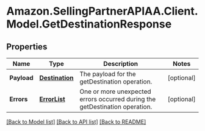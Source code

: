# Amazon.SellingPartnerAPIAA.Client.Model.GetDestinationResponse
## Properties

Name | Type | Description | Notes
------------ | ------------- | ------------- | -------------
**Payload** | [**Destination**](Destination.md) | The payload for the getDestination operation. | [optional] 
**Errors** | [**ErrorList**](ErrorList.md) | One or more unexpected errors occurred during the getDestination operation. | [optional] 

[[Back to Model list]](../README.md#documentation-for-models) [[Back to API list]](../README.md#documentation-for-api-endpoints) [[Back to README]](../README.md)

